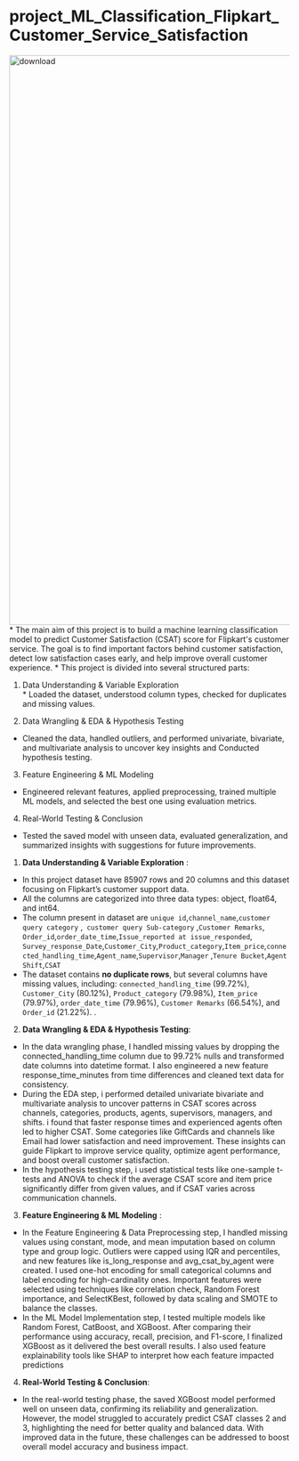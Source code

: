 # project_ML_Classification_Flipkart_Customer_Service_Satisfaction
<img width="1536" height="1024" alt="download" src="https://github.com/user-attachments/assets/e0bc02cd-48c8-4f28-b2e7-a8a0931f52f7" />
* The main aim of this project is to build a machine learning classification model to predict Customer Satisfaction (CSAT) score for Flipkart's customer service.
The goal is to find important factors behind customer satisfaction, detect low satisfaction cases early, and help improve overall customer experience.
* This project is divided into several structured parts:

   1. Data Understanding & Variable Exploration  
    * Loaded the dataset, understood column types, checked for duplicates and missing values.  

  2. Data Wrangling & EDA & Hypothesis Testing
   * Cleaned the data, handled outliers, and performed univariate, bivariate, and multivariate analysis to uncover key insights and  Conducted hypothesis testing.  

  3. Feature Engineering & ML Modeling  
   * Engineered relevant features, applied preprocessing, trained multiple ML models, and selected the best one using evaluation metrics.  

  4. Real-World Testing & Conclusion  
   * Tested the saved model with unseen data, evaluated generalization, and summarized insights with suggestions for future improvements.
1. **Data Understanding & Variable Exploration** :
  *  In this project  dataset  have  85907 rows and 20 columns and this dataset  focusing on Flipkart’s customer support data.  
  * All the columns are categorized into three data types: object, float64, and int64.
  * The column  present in dataset are `unique id`,`channel_name`,`customer query category`	,` customer query Sub-category`	,`Customer Remarks`,	`Order_id`,`order_date_time`,`Issue_reported at	issue_responded`,	`Survey_response_Date`,`Customer_City`,`Product_category`,`Item_price`,`connected_handling_time`,`Agent_name`,`Supervisor`,`Manager`	,`Tenure Bucket`,`Agent Shift`,`CSAT `
 * The dataset contains **no duplicate rows**, but several columns have missing values, including: `connected_handling_time` (99.72%), `Customer_City` (80.12%), `Product_category` (79.98%), `Item_price` (79.97%), `order_date_time` (79.96%), `Customer Remarks` (66.54%), and `Order_id` (21.22%). .
2. **Data Wrangling & EDA & Hypothesis Testing**:
 * In the data wrangling phase, I handled missing values by dropping the connected_handling_time column due to 99.72% nulls and transformed date columns into datetime format. I also engineered a new feature response_time_minutes from time differences and cleaned text data for consistency.
 * During the EDA step, i performed detailed univariate bivariate  and multivariate  analysis to uncover patterns in CSAT scores across channels, categories, products, agents, supervisors, managers, and shifts. i found that faster response times and experienced agents often led to higher CSAT. Some categories like GiftCards and channels like Email had lower satisfaction and need improvement. These insights can guide Flipkart to improve service quality, optimize agent performance, and boost overall customer satisfaction.
 * In the hypothesis testing step, i used statistical tests like one-sample t-tests and ANOVA to check if the average CSAT score and item price significantly differ from given values, and if CSAT varies across communication channels.
3. **Feature Engineering & ML Modeling** :
 * In the Feature Engineering & Data Preprocessing step, I handled missing values using constant, mode, and mean imputation based on column type and group logic. Outliers were capped using IQR and percentiles, and new features like is_long_response and avg_csat_by_agent were created. I used one-hot encoding for small categorical columns and label encoding for high-cardinality ones. Important features were selected using techniques like correlation check, Random Forest importance, and SelectKBest, followed by data scaling and SMOTE to balance the classes.
 * In the ML Model Implementation step, I tested multiple models like Random Forest, CatBoost, and XGBoost. After comparing their performance using accuracy, recall, precision, and F1-score, I finalized XGBoost as it delivered the best overall results. I also used feature explainability tools like SHAP to interpret how each feature impacted predictions

4. **Real-World Testing & Conclusion**:
 * In the real-world testing phase, the saved XGBoost model performed well on unseen data, confirming its reliability and generalization. However, the model struggled to accurately predict CSAT classes 2 and 3, highlighting the need for better quality and balanced data. With improved data in the future, these challenges can be addressed to boost overall model accuracy and business impact.

